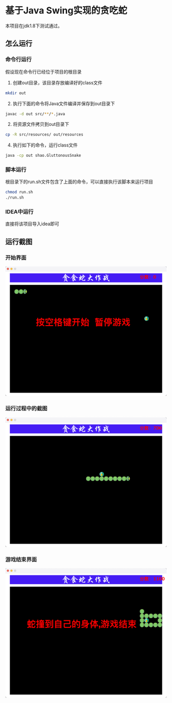 # 基于Java Swing实现的贪吃蛇

本项目在jdk1.8下测试通过。

## 怎么运行

### 命令行运行
假设现在命令行已经位于项目的根目录

1. 创建out目录，该目录存放编译好的class文件
```bash
mkdir out 
```
2. 执行下面的命令将Java文件编译并保存到out目录下

```bash
javac -d out src/**/*.java
```

2. 将资源文件拷贝到out目录下

```bash
cp -R src/resources/ out/resources
```

4. 执行如下的命令，运行class文件

```bash
java -cp out shao.GluttonousSnake
```

### 脚本运行

根目录下的run.sh文件包含了上面的命令，可以直接执行该脚本来运行项目

```bash
chmod run.sh
./run.sh
```

### IDEA中运行

直接将该项目导入idea即可

## 运行截图

### 开始界面

![](img/开始界面.png)

### 运行过程中的截图

![](img/运行过程中的截图.png)

### 游戏结束界面

![](img/游戏结束.png)
